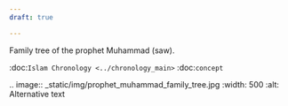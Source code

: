 ```yaml
---
draft: true

---
```


Family tree of the prophet Muhammad (saw).

:doc:`Islam Chronology <../chronology_main>`
:doc:`concept`

.. image:: _static/img/prophet_muhammad_family_tree.jpg
  :width: 500
  :alt: Alternative text